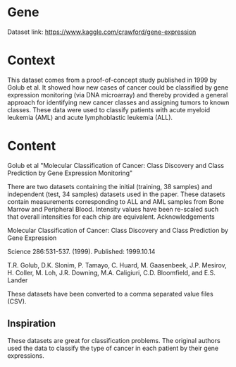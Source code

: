 # Gene

Dataset link: https://www.kaggle.com/crawford/gene-expression

# **Context**

This dataset comes from a proof-of-concept study published in 1999 by Golub et al. It showed how new cases of cancer could be classified by gene expression monitoring (via DNA microarray) and thereby provided a general approach for identifying new cancer classes and assigning tumors to known classes. These data were used to classify patients with acute myeloid leukemia (AML) and acute lymphoblastic leukemia (ALL).

# **Content**

Golub et al "Molecular Classification of Cancer: Class Discovery and Class
Prediction by Gene Expression Monitoring"

There are two datasets containing the initial (training, 38 samples) and independent (test, 34 samples) datasets used in the paper. These datasets contain measurements corresponding to ALL and AML samples from Bone Marrow and Peripheral Blood. Intensity values have been re-scaled such that overall intensities for each chip are equivalent.
Acknowledgements

Molecular Classification of Cancer: Class Discovery and Class Prediction by Gene Expression

Science 286:531-537. (1999). Published: 1999.10.14

T.R. Golub, D.K. Slonim, P. Tamayo, C. Huard, M. Gaasenbeek, J.P. Mesirov, H. Coller, M. Loh, J.R. Downing, M.A. Caligiuri, C.D. Bloomfield, and E.S. Lander

These datasets have been converted to a comma separated value files (CSV).
## **Inspiration**

These datasets are great for classification problems. The original authors used the data to classify the type of cancer in each patient by their gene expressions.
